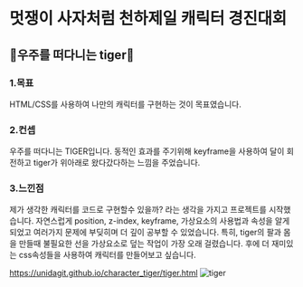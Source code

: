 # 멋쟁이 사자처럼 천하제일 캐릭터 경진대회
  
## 🐯우주를 떠다니는 tiger🐯

### 1.목표
  HTML/CSS를 사용하여 나만의 캐릭터를 구현하는 것이 목표였습니다. 
  
### 2.컨셉
  우주를 떠다니는 TIGER입니다. 동적인 효과를 주기위해 keyframe을 사용하여 달이 회전하고 tiger가 위아래로 왔다갔다하는 느낌을 주었습니다.

### 3.느낀점
  제가 생각한 캐릭터를 코드로 구현할수 있을까? 라는 생각을 가지고 프로젝트를 시작했습니다. 자연스럽게 position, z-index, keyframe, 가상요소의 사용법과 속성을 알게 되었고 여러가지 문제에 부딪히며 더 깊이 공부할 수 있었습니다. 특히, tiger의 팔과 몸을 만들때 불필요한 선을 가상요소로 덮는 작업이 가장 오래 걸렸습니다. 후에 더 재미있는 css속성들을 사용하여 캐릭터를 만들어보고 싶습니다.
  
  https://unidagit.github.io/character_tiger/tiger.html
![tiger](https://user-images.githubusercontent.com/102465469/162943339-7425f31b-4043-49ae-9d78-36b4acf8636f.gif)

